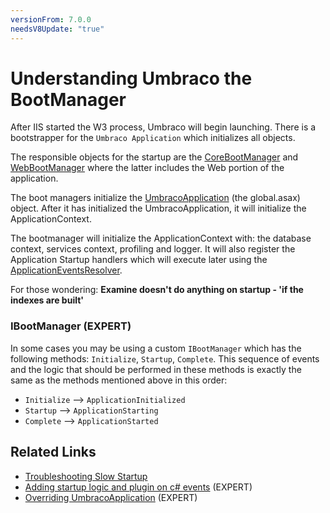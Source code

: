 ```yaml
---
versionFrom: 7.0.0
needsV8Update: "true"
---
```


# Understanding Umbraco the BootManager

After IIS started the W3 process, Umbraco will begin launching.  There is a bootstrapper for the `Umbraco Application` which initializes all objects.

The responsible objects for the startup are the [CoreBootManager](https://our.umbraco.com/apidocs/v7/csharp/api/Umbraco.Core.CoreBootManager.html) and [WebBootManager](https://our.umbraco.com/apidocs/v7/csharp/api/Umbraco.Web.WebBootManager.html) where the latter includes the Web portion of the application.

The boot managers initialize the [UmbracoApplication](https://our.umbraco.com/apidocs/v7/csharp/api/Umbraco.Web.UmbracoApplication.html) (the global.asax) object.  After it has initialized the UmbracoApplication, it will initialize the ApplicationContext.  

The bootmanager will initialize the ApplicationContext with: the database context, services context, profiling and logger. It will also register the Application Startup handlers which will execute later using the [ApplicationEventsResolver](https://our.umbraco.com/apidocs/v7/csharp/api/Umbraco.Core.ObjectResolution.ApplicationEventsResolver.html).

For those wondering: **Examine doesn't do anything on startup - 'if the indexes are built'**

### IBootManager (EXPERT)

In some cases you may be using a custom `IBootManager` which has the following methods: `Initialize`, `Startup`, `Complete`. This sequence of events and the logic that should be performed in these methods is exactly the same as the methods mentioned above in this order: 
* `Initialize` --> `ApplicationInitialized`
* `Startup` --> `ApplicationStarting`
* `Complete` --> `ApplicationStarted`

## Related Links
* [Troubleshooting Slow Startup](Troubleshooting-Slow-Startup.md)
* [Adding startup logic and plugin on c# events](Application-Startup.md) (EXPERT)
* [Overriding UmbracoApplication](Extending-UmbracoApplication.md) (EXPERT)
